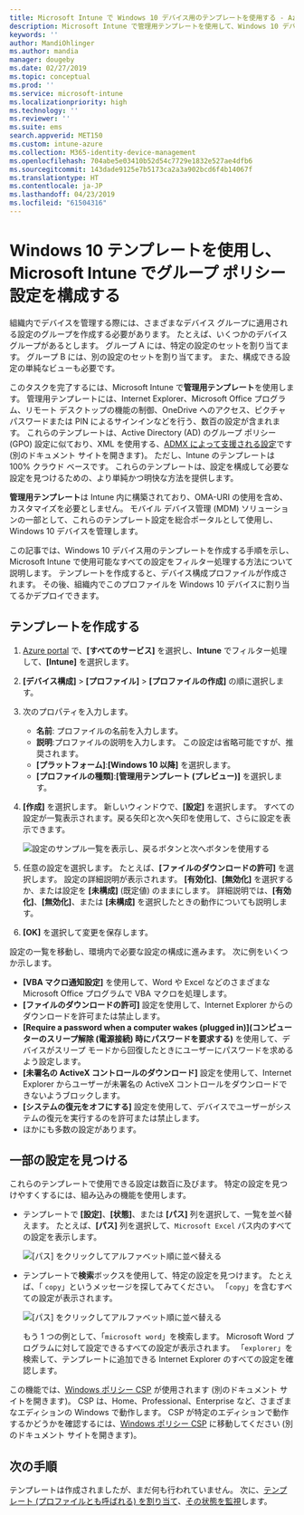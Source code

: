```yaml
---
title: Microsoft Intune で Windows 10 デバイス用のテンプレートを使用する - Azure | Microsoft Docs
description: Microsoft Intune で管理用テンプレートを使用して、Windows 10 デバイスの設定のグループを作成します。 デバイス構成プロファイルでこれらの設定を使用して、Office プログラムの制御、Internet Explorer の機能のセキュリティ保護、OneDrive へのアクセスの制御、リモート デスクトップ機能の使用、自動再生の有効化、電源管理の設定、HTTP 印刷の使用、さまざまなユーザー ログオン オプションの使用、およびイベント ログ サイズの制御を行います。
keywords: ''
author: MandiOhlinger
ms.author: mandia
manager: dougeby
ms.date: 02/27/2019
ms.topic: conceptual
ms.prod: ''
ms.service: microsoft-intune
ms.localizationpriority: high
ms.technology: ''
ms.reviewer: ''
ms.suite: ems
search.appverid: MET150
ms.custom: intune-azure
ms.collection: M365-identity-device-management
ms.openlocfilehash: 704abe5e03410b52d54c7729e1832e527ae4dfb6
ms.sourcegitcommit: 143dade9125e7b5173ca2a3a902bcd6f4b14067f
ms.translationtype: HT
ms.contentlocale: ja-JP
ms.lasthandoff: 04/23/2019
ms.locfileid: "61504316"
---
```

# <a name="use-windows-10-templates-to-configure-group-policy-settings-in-microsoft-intune"></a>Windows 10 テンプレートを使用し、Microsoft Intune でグループ ポリシー設定を構成する

組織内でデバイスを管理する際には、さまざまなデバイス グループに適用される設定のグループを作成する必要があります。 たとえば、いくつかのデバイス グループがあるとします。 グループ A には、特定の設定のセットを割り当てます。 グループ B には、別の設定のセットを割り当てます。 また、構成できる設定の単純なビューも必要です。

このタスクを完了するには、Microsoft Intune で**管理用テンプレート**を使用します。 管理用テンプレートには、Internet Explorer、Microsoft Office プログラム、リモート デスクトップの機能の制御、OneDrive へのアクセス、ピクチャ パスワードまたは PIN によるサインインなどを行う、数百の設定が含まれます。 これらのテンプレートは、Active Directory (AD) のグループ ポリシー (GPO) 設定に似ており、XML を使用する、[ADMX によって支援される設定](https://docs.microsoft.com/windows/client-management/mdm/understanding-admx-backed-policies)です (別のドキュメント サイトを開きます)。 ただし、Intune のテンプレートは 100% クラウド ベースです。 これらのテンプレートは、設定を構成して必要な設定を見つけるための、より単純かつ明快な方法を提供します。

**管理用テンプレート**は Intune 内に構築されており、OMA-URI の使用を含め、カスタマイズを必要としません。 モバイル デバイス管理 (MDM) ソリューションの一部として、これらのテンプレート設定を総合ポータルとして使用し、Windows 10 デバイスを管理します。

この記事では、Windows 10 デバイス用のテンプレートを作成する手順を示し、Microsoft Intune で使用可能なすべての設定をフィルター処理する方法について説明します。 テンプレートを作成すると、デバイス構成プロファイルが作成されます。 その後、組織内でこのプロファイルを Windows 10 デバイスに割り当てるかデプロイできます。

## <a name="create-a-template"></a>テンプレートを作成する

1. [Azure portal](https://portal.azure.com) で、**[すべてのサービス]** を選択し、**Intune** でフィルター処理して、**[Intune]** を選択します。
2. **[デバイス構成]** > **[プロファイル]** > **[プロファイルの作成]** の順に選択します。
3. 次のプロパティを入力します。

    - **名前**: プロファイルの名前を入力します。
    - **説明**:プロファイルの説明を入力します。 この設定は省略可能ですが、推奨されます。
    - **[プラットフォーム]**:**[Windows 10 以降]** を選択します。
    - **[プロファイルの種類]**:**[管理用テンプレート (プレビュー)]** を選択します。

4. **[作成]** を選択します。 新しいウィンドウで、**[設定]** を選択します。 すべての設定が一覧表示されます。戻る矢印と次へ矢印を使用して、さらに設定を表示できます。

    ![設定のサンプル一覧を表示し、戻るボタンと次へボタンを使用する](./media/administrative-templates-windows/sample-settings-list-next-page.png)

5. 任意の設定を選択します。 たとえば、**[ファイルのダウンロードの許可]** を選択します。 設定の詳細説明が表示されます。 **[有効化]**、**[無効化]** を選択するか、または設定を **[未構成]** (既定値) のままにします。 詳細説明では、**[有効化]**、**[無効化]**、または **[未構成]** を選択したときの動作についても説明します。
6. **[OK]** を選択して変更を保存します。

設定の一覧を移動し、環境内で必要な設定の構成に進みます。 次に例をいくつか示します。

- **[VBA マクロ通知設定]** を使用して、Word や Excel などのさまざまな Microsoft Office プログラムで VBA マクロを処理します。
- **[ファイルのダウンロードの許可]** 設定を使用して、Internet Explorer からのダウンロードを許可または禁止します。
- **[Require a password when a computer wakes (plugged in)]\(コンピューターのスリープ解除 (電源接続) 時にパスワードを要求する\)** を使用して、デバイスがスリープ モードから回復したときにユーザーにパスワードを求めるよう設定します。
- **[未署名の ActiveX コントロールのダウンロード]** 設定を使用して、Internet Explorer からユーザーが未署名の ActiveX コントロールをダウンロードできないようブロックします。
- **[システムの復元をオフにする]** 設定を使用して、デバイスでユーザーがシステムの復元を実行するのを許可または禁止します。
- ほかにも多数の設定があります。

## <a name="find-some-settings"></a>一部の設定を見つける

これらのテンプレートで使用できる設定は数百に及びます。 特定の設定を見つけやすくするには、組み込みの機能を使用します。

- テンプレートで **[設定]**、**[状態]**、または **[パス]** 列を選択して、一覧を並べ替えます。 たとえば、**[パス]** 列を選択して、`Microsoft Excel` パス内のすべての設定を表示します。

  ![[パス] をクリックしてアルファベット順に並べ替える](./media/administrative-templates-windows/path-filter-shows-excel-options.png)

- テンプレートで**検索**ボックスを使用して、特定の設定を見つけます。 たとえば、「 `copy`」というメッセージを探してみてください。 「`copy`」を含むすべての設定が表示されます。

  ![[パス] をクリックしてアルファベット順に並べ替える](./media/administrative-templates-windows/search-copy-settings.png)

  もう 1 つの例として、「`microsoft word`」を検索します。 Microsoft Word プログラムに対して設定できるすべての設定が表示されます。 「`explorer`」を検索して、テンプレートに追加できる Internet Explorer のすべての設定を確認します。

この機能では、[Windows ポリシー CSP](https://docs.microsoft.com/windows/client-management/mdm/policy-configuration-service-provider#admx-backed-policies) が使用されます (別のドキュメント サイトを開きます)。 CSP は、Home、Professional、Enterprise など、さまざまなエディションの Windows で動作します。 CSP が特定のエディションで動作するかどうかを確認するには、[Windows ポリシー CSP](https://docs.microsoft.com/windows/client-management/mdm/policy-configuration-service-provider#admx-backed-policies) に移動してください (別のドキュメント サイトを開きます)。

## <a name="next-steps"></a>次の手順

テンプレートは作成されましたが、まだ何も行われていません。 次に、[テンプレート (プロファイルとも呼ばれる) を割り当て](device-profile-assign.md)、[その状態を監視](device-profile-monitor.md)します。
